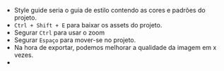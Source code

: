 * Style guide seria o guia de estilo contendo as cores e padrões do projeto.
* `Ctrl + Shift + E` para baixar os assets do projeto.
* Segurar `Ctrl` para usar o zoom
* Segurar `Espaço` para mover-se no projeto.
* Na hora de exportar, podemos melhorar a qualidade da imagem em x vezes.
* 